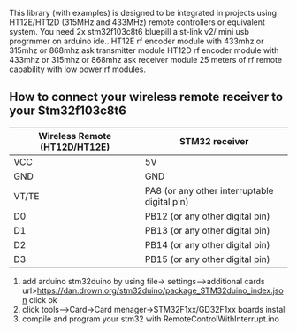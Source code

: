 
This library (with examples) is designed to be integrated in projects using HT12E/HT12D (315MHz and 433MHz) remote controllers or equivalent system.
You need 
2x stm32f103c8t6 bluepill
a st-link v2/ mini usb progrmmer on arduino ide..
HT12E rf encoder module with 433mhz or 315mhz or 868mhz ask transmitter module
HT12D rf encoder module with 433mhz or 315mhz or 868mhz ask receiver module
25 meters of rf remote capability with low power rf modules.
## How to connect your wireless remote receiver to your Stm32f103c8t6

|Wireless Remote (HT12D/HT12E)         |STM32  receiver                             |
|--------                              |--------                                    |
|VCC                                   |5V                                          |
|GND                                   |GND                                         |
|VT/TE                                 |PA8 (or any other interruptable digital pin)|
|D0                                    |PB12 (or any other digital pin)             |
|D1                                    |PB13 (or any other digital pin)             |
|D2                                    |PB14 (or any other digital pin)             |
|D3                                    |PB15 (or any other digital pin)             |

1. add arduino stm32duino by using file-> settings-->additional cards url>https://dan.drown.org/stm32duino/package_STM32duino_index.json click ok
2. click tools-->Card->Card menager->STM32F1xx/GD32F1xx boards install
3. compile and program your stm32 with RemoteControlWithInterrupt.ino 

